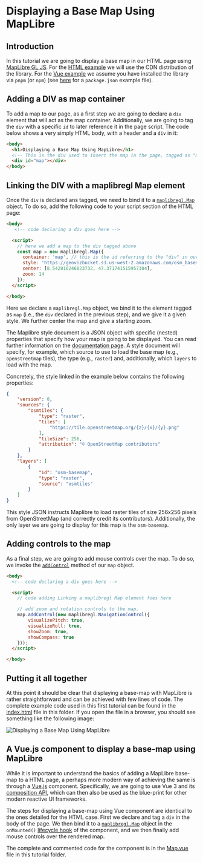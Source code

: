 # Displaying a Base Map Using MapLibre

## Introduction
In this tutorial we are going to display a base map in our HTML page using [MapLibre GL JS](https://maplibre.org/maplibre-gl-js/docs/). For the [HTML example](#putting-it-all-together) we will use the CDN distribution of the library. For the [Vue example](#bonus-a-vue-3-component-to-display-a-base-map-using-maplibre) we assume you have installed the library via ``pnpm`` (or ``npm``) (see [here](./../website/package.json) for a ``package.json`` example file).

## Adding a DIV as map container
To add a map to our page, as a first step we are going to declare a ``div`` element that will act as the map container. Additionally, we are going to tag the ``div`` with a specific ``id`` to later reference it in the page script. The code below shows a very simply HTML body, with a header and a ``div`` in it:

```html
<body>
  <h1>Displaying a Base Map Using MapLibre</h1>
  <!-- This is the div used to insert the map in the page, tagged as "map" -->
  <div id="map"></div>
</body>
```

## Linking the DIV with a maplibregl Map element
Once the ``div`` is declared ans tagged, we need to bind it to a [``maplibregl.Map``](https://maplibre.org/maplibre-gl-js/docs/API/classes/Map/) object. To do so, add the following code to your script section of the HTML page:

```html
<body>
   <!-- code declaring a div goes here -->

  <script>
    // here we add a map to the div tagged above
    const map = new maplibregl.Map({
      container: 'map', // this is the id referring to the "div" in our page body
      style: 'https://geovizbucket.s3.us-west-2.amazonaws.com/osm_basempa_style.json', // this is the style used to load the base map
      center: [8.542810246023732, 47.371741515957304],
      zoom: 14
    });
  </script>

</body>
```
Here we declare a ``maplibregl.Map`` object, we bind it to the element tagged as ``map`` (i.e., the ``div`` declared in the previous step), and we give it a given style. We further center the map and give a starting zoom.

The Maplibre style document is a JSON object with specific (nested) properties that specify how your map is going to be displayed. You can read further information on the [documentation page](https://maplibre.org/maplibre-style-spec/). A style document will specify, for example, which source to use to load the base map (e.g., ``openstreetmap`` tiles), the type (e.g., ``raster``) and, additionally, which ``layers`` to load with the map.

Concretely, the style linked in the example below contains the following properties:
```JSON
{
    "version": 8,
    "sources": {
        "osmtiles": {
            "type": "raster",
            "tiles": [
                "https://tile.openstreetmap.org/{z}/{x}/{y}.png"
            ],
            "tileSize": 256,
            "attribution": "© OpenStreetMap contributors"
        }
    },
    "layers": [
        {
            "id": "osm-basemap",
            "type": "raster",
            "source": "osmtiles"
        }
    ]
}
```
This style JSON instructs Maplibre to load raster tiles of size 256x256 pixels from OpenStreetMap (and correctly credit its contributors). Additionally, the only layer we are going to display for this map is the ``osm-basemap``.

## Adding controls to the map
As a final step, we are going to add mouse controls over the map. To do so, we invoke the [``addControl``](https://maplibre.org/maplibre-gl-js/docs/API/classes/Map/#addcontrol) method of our ``map`` object.

```html
<body>
  <!-- code declaring a div goes here -->

  <script>
    // code adding Linking a maplibregl Map element foes here

    // add zoom and rotation controls to the map.
    map.addControl(new maplibregl.NavigationControl({
        visualizePitch: true,
        visualizeRoll: true,
        showZoom: true,
        showCompass: true
    }));
  </script>

</body>
```

## Putting it all together
At this point it should be clear that displaying a base-map with MapLibre is rather straightforward and can be achieved with few lines of code. The complete example code used in this first tutorial can be found in the [index.html](./index.html) file in this folder. If you open the file in a browser, you should see something like the following image:

![Displaying a Base Map Using MapLibre](./tutorial_1.png)

## A Vue.js component to display a base-map using MapLibre
While it is important to understand the basics of adding a MapLibre base-map to a HTML page, a perhaps more modern way of achieving the same is through a [Vue.js](https://vuejs.org) component. Specifically, we are going to use Vue 3 and its [composition API](https://vuejs.org/guide/introduction.html#composition-api), which can then also be used as the blue-print for other modern reactive UI frameworks.

The steps for displaying a base-map using Vue component are identical to the ones detailed for the HTML case. First we declare and tag a ``div`` in the body of the page. We then bind it to a [``maplibregl.Map``](https://maplibre.org/maplibre-gl-js/docs/API/classes/Map/) object in the ``onMounted()`` [lifecycle hook](https://vuejs.org/api/composition-api-lifecycle#onmounted) of the component, and we then finally add mouse controls over the rendered map.

The complete and commented code for the component is in the [Map.vue](./Map.vue) file in this tutorial folder.